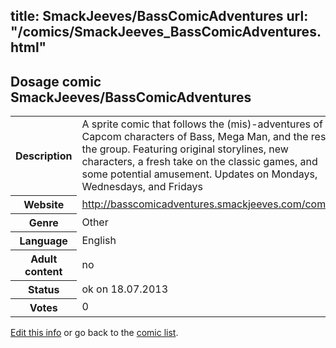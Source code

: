 title: SmackJeeves/BassComicAdventures
url: "/comics/SmackJeeves_BassComicAdventures.html"
---
Dosage comic SmackJeeves/BassComicAdventures
-----------------------------------------

<p id="msg"></p>
<script type="text/javascript">
if (window.location.search === '?edit_info_mail=sent_ok') {
  var elem = document.getElementById("msg");
  elem.innerHTML = 'Edited information sucessfully sent for review, which is usually done daily. Thanks!';
  elem.className = 'ok';
}
</script>
<table class="comicinfo">
<tr>
<th>Description</th><td>A sprite comic that follows the (mis)-adventures of the Capcom characters of Bass, Mega Man, and the rest of the group. Featuring original storylines, new characters, a fresh take on the classic games, and some potential amusement. Updates on Mondays, Wednesdays, and Fridays</td>
</tr>
<tr>
<th>Website</th><td><a href="http://basscomicadventures.smackjeeves.com/comics/">http://basscomicadventures.smackjeeves.com/comics/</a></td>
</tr>
<tr>
<th>Genre</th><td>Other</td>
</tr>
<tr>
<th>Language</th><td>English</td>
</tr>
<tr>
<th>Adult content</th><td>no</td>
</tr>
<tr>
<th>Status</th><td>ok on 18.07.2013</td>
</tr>
<tr>
<th>Votes</th><td>0</td>
</tr>
</table>

[Edit this info](SmackJeeves_BassComicAdventures_edit.html) or go back to the [comic list](../comic-index.html).
